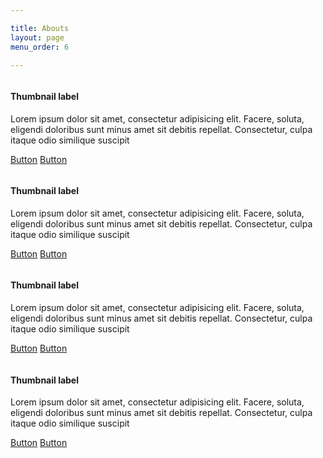 ```yaml
---

title: Abouts
layout: page
menu_order: 6

---
```


<div class="container" id="tourpackages-carousel">
      
   <div class="row">
        
   <div class="col-xs-18 col-sm-6 col-md-3">
          <div class="thumbnail">
            <img src="http://placehold.it/500x300" alt="">
              <div class="caption">
                <h4>Thumbnail label</h4>
                <p>Lorem ipsum dolor sit amet, consectetur adipisicing elit. Facere, soluta, eligendi doloribus sunt minus amet sit debitis repellat. Consectetur, culpa itaque odio similique suscipit</p>
                <p><a href="#" class="btn btn-info btn-xs" role="button">Button</a> <a href="#" class="btn btn-default btn-xs" role="button">Button</a></p>
            </div>
          </div>
        </div>

   <div class="col-xs-18 col-sm-6 col-md-3">
          <div class="thumbnail">
            <img src="http://placehold.it/500x300" alt="">
              <div class="caption">
                <h4>Thumbnail label</h4>
                <p>Lorem ipsum dolor sit amet, consectetur adipisicing elit. Facere, soluta, eligendi doloribus sunt minus amet sit debitis repellat. Consectetur, culpa itaque odio similique suscipit</p>
                <p><a href="#" class="btn btn-info btn-xs" role="button">Button</a> <a href="#" class="btn btn-default btn-xs" role="button">Button</a></p>
            </div>
          </div>
        </div>
        
        
  <!-- Force next columns to break to new line at md breakpoint and up -->
  <div class="w-100 d-none d-md-block"></div>

   <div class="col-xs-18 col-sm-6 col-md-3">
        <div class="thumbnail">
            <img src="http://placehold.it/500x300" alt="">
              <div class="caption">
                <h4>Thumbnail label</h4>
                <p>Lorem ipsum dolor sit amet, consectetur adipisicing elit. Facere, soluta, eligendi doloribus sunt minus amet sit debitis repellat. Consectetur, culpa itaque odio similique suscipit</p>
                <p><a href="#" class="btn btn-info btn-xs" role="button">Button</a> <a href="#" class="btn btn-default btn-xs" role="button">Button</a></p>
            </div>
          </div>
        </div>

   <div class="col-xs-18 col-sm-6 col-md-3">
       <div class="thumbnail">
            <img src="http://placehold.it/500x300" alt="">
              <div class="caption">
                <h4>Thumbnail label</h4>
                <p>Lorem ipsum dolor sit amet, consectetur adipisicing elit. Facere, soluta, eligendi doloribus sunt minus amet sit debitis repellat. Consectetur, culpa itaque odio similique suscipit</p>
                <p><a href="#" class="btn btn-info btn-xs" role="button">Button</a> <a href="#" class="btn btn-default btn-xs" role="button">Button</a></p>
            </div>
          </div>
        </div>
        
  </div>
      
</div>



